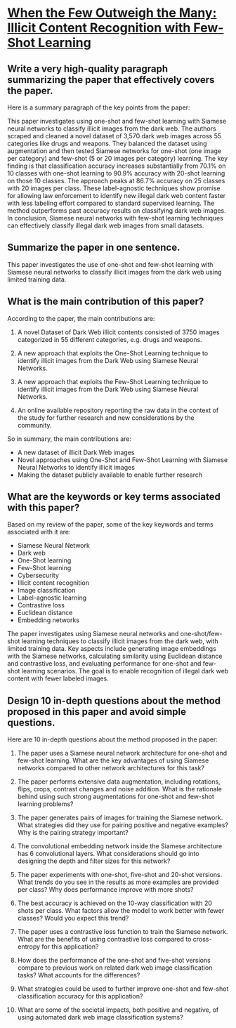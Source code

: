 # [When the Few Outweigh the Many: Illicit Content Recognition with   Few-Shot Learning](https://arxiv.org/abs/2311.17026)

## Write a very high-quality paragraph summarizing the paper that effectively covers the paper.

 Here is a summary paragraph of the key points from the paper:

This paper investigates using one-shot and few-shot learning with Siamese neural networks to classify illicit images from the dark web. The authors scraped and cleaned a novel dataset of 3,570 dark web images across 55 categories like drugs and weapons. They balanced the dataset using augmentation and then tested Siamese networks for one-shot (one image per category) and few-shot (5 or 20 images per category) learning. The key finding is that classification accuracy increases substantially from 70.1% on 10 classes with one-shot learning to 90.9% accuracy with 20-shot learning on those 10 classes. The approach peaks at 86.7% accuracy on 25 classes with 20 images per class. These label-agnostic techniques show promise for allowing law enforcement to identify new illegal dark web content faster with less labeling effort compared to standard supervised learning. The method outperforms past accuracy results on classifying dark web images. In conclusion, Siamese neural networks with few-shot learning techniques can effectively classify illegal dark web images from small datasets.


## Summarize the paper in one sentence.

 This paper investigates the use of one-shot and few-shot learning with Siamese neural networks to classify illicit images from the dark web using limited training data.


## What is the main contribution of this paper?

 According to the paper, the main contributions are:

1. A novel Dataset of Dark Web illicit contents consisted of 3750 images categorized in 55 different categories, e.g. drugs and weapons.

2. A new approach that exploits the One-Shot Learning technique to identify illicit images from the Dark Web using Siamese Neural Networks.

3. A new approach that exploits the Few-Shot Learning technique to identify illicit images from the Dark Web using Siamese Neural Networks. 

4. An online available repository reporting the raw data in the context of the study for further research and new considerations by the community.

So in summary, the main contributions are:

- A new dataset of illicit Dark Web images
- Novel approaches using One-Shot and Few-Shot Learning with Siamese Neural Networks to identify illicit images
- Making the dataset publicly available to enable further research


## What are the keywords or key terms associated with this paper?

 Based on my review of the paper, some of the key keywords and terms associated with it are:

- Siamese Neural Network
- Dark web  
- One-Shot learning
- Few-Shot learning 
- Cybersecurity
- Illicit content recognition
- Image classification
- Label-agnostic learning
- Contrastive loss
- Euclidean distance
- Embedding networks

The paper investigates using Siamese neural networks and one-shot/few-shot learning techniques to classify illicit images from the dark web, with limited training data. Key aspects include generating image embeddings with the Siamese networks, calculating similarity using Euclidean distance and contrastive loss, and evaluating performance for one-shot and few-shot learning scenarios. The goal is to enable recognition of illegal dark web content with fewer labeled images.


## Design 10 in-depth questions about the method proposed in this paper and avoid simple questions.

 Here are 10 in-depth questions about the method proposed in the paper:

1. The paper uses a Siamese neural network architecture for one-shot and few-shot learning. What are the key advantages of using Siamese networks compared to other network architectures for this task?

2. The paper performs extensive data augmentation, including rotations, flips, crops, contrast changes and noise addition. What is the rationale behind using such strong augmentations for one-shot and few-shot learning problems? 

3. The paper generates pairs of images for training the Siamese network. What strategies did they use for pairing positive and negative examples? Why is the pairing strategy important?

4. The convolutional embedding network inside the Siamese architecture has 6 convolutional layers. What considerations should go into designing the depth and filter sizes for this network? 

5. The paper experiments with one-shot, five-shot and 20-shot versions. What trends do you see in the results as more examples are provided per class? Why does performance improve with more shots?

6. The best accuracy is achieved on the 10-way classification with 20 shots per class. What factors allow the model to work better with fewer classes? Would you expect this trend?

7. The paper uses a contrastive loss function to train the Siamese network. What are the benefits of using contrastive loss compared to cross-entropy for this application?

8. How does the performance of the one-shot and five-shot versions compare to previous work on related dark web image classification tasks? What accounts for the differences?

9. What strategies could be used to further improve one-shot and few-shot classification accuracy for this application? 

10. What are some of the societal impacts, both positive and negative, of using automated dark web image classification systems?
